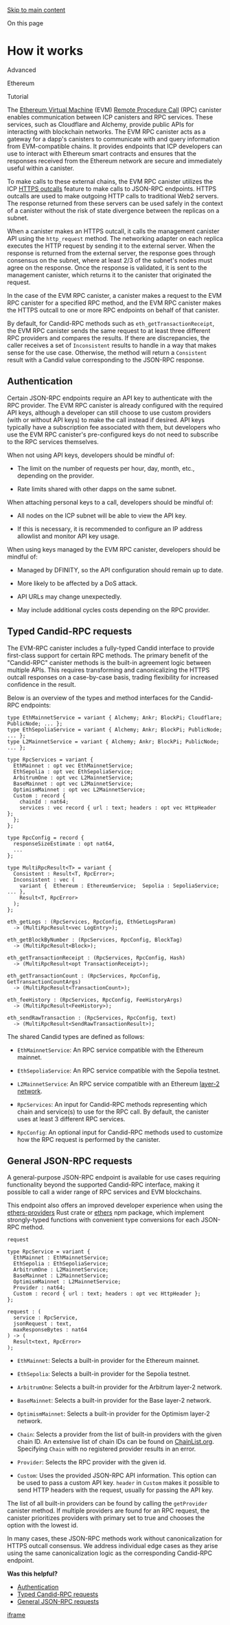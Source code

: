 [Skip to main content](https://internetcomputer.org/docs/building-apps/chain-fusion/ethereum/evm-rpc/how-it-works#__docusaurus_skipToContent_fallback)

On this page

# How it works

Advanced

Ethereum

Tutorial

The [Ethereum Virtual Machine](https://ethereum.org/en/developers/docs/evm/) (EVM) [Remote Procedure Call](https://ethereum.org/en/developers/docs/apis/json-rpc/) (RPC) canister enables communication between ICP canisters and RPC services. These services, such as Cloudflare and Alchemy, provide public APIs for interacting with blockchain networks. The EVM RPC canister acts as a gateway for a dapp's canisters to communicate with and query information from EVM-compatible chains. It provides endpoints that ICP developers can use to interact with Ethereum smart contracts and ensures that the responses received from the Ethereum network are secure and immediately useful within a canister.

To make calls to these external chains, the EVM RPC canister utilizes the ICP [HTTPS outcalls](https://internetcomputer.org/docs/references/https-outcalls-how-it-works) feature to make calls to JSON-RPC endpoints. HTTPS outcalls are used to make outgoing HTTP calls to traditional Web2 servers. The response returned from these servers can be used safely in the context of a canister without the risk of state divergence between the replicas on a subnet.

When a canister makes an HTTPS outcall, it calls the management canister API using the `http_request` method. The networking adapter on each replica executes the HTTP request by sending it to the external server. When the response is returned from the external server, the response goes through consensus on the subnet, where at least 2/3 of the subnet's nodes must agree on the response. Once the response is validated, it is sent to the management canister, which returns it to the canister that originated the request.

In the case of the EVM RPC canister, a canister makes a request to the EVM RPC canister for a specified RPC method, and the EVM RPC canister makes the HTTPS outcall to one or more RPC endpoints on behalf of that canister.

By default, for Candid-RPC methods such as `eth_getTransactionReceipt`, the EVM RPC canister sends the same request to at least three different RPC providers and compares the results. If there are discrepancies, the caller receives a set of `Inconsistent` results to handle in a way that makes sense for the use case. Otherwise, the method will return a `Consistent` result with a Candid value corresponding to the JSON-RPC response.

## Authentication [​](https://internetcomputer.org/docs/building-apps/chain-fusion/ethereum/evm-rpc/how-it-works\#authentication "Direct link to Authentication")

Certain JSON-RPC endpoints require an API key to authenticate with the RPC provider. The EVM RPC canister is already configured with the required API keys, although a developer can still choose to use custom providers (with or without API keys) to make the call instead if desired. API keys typically have a subscription fee associated with them, but developers who use the EVM RPC canister's pre-configured keys do not need to subscribe to the RPC services themselves.

When not using API keys, developers should be mindful of:

- The limit on the number of requests per hour, day, month, etc., depending on the provider.

- Rate limits shared with other dapps on the same subnet.


When attaching personal keys to a call, developers should be mindful of:

- All nodes on the ICP subnet will be able to view the API key.

- If this is necessary, it is recommended to configure an IP address allowlist and monitor API key usage.


When using keys managed by the EVM RPC canister, developers should be mindful of:

- Managed by DFINITY, so the API configuration should remain up to date.

- More likely to be affected by a DoS attack.

- API URLs may change unexpectedly.

- May include additional cycles costs depending on the RPC provider.


## Typed Candid-RPC requests [​](https://internetcomputer.org/docs/building-apps/chain-fusion/ethereum/evm-rpc/how-it-works\#typed-candid-rpc-requests "Direct link to Typed Candid-RPC requests")

The EVM-RPC canister includes a fully-typed Candid interface to provide first-class support for certain RPC methods. The primary benefit of the "Candid-RPC" canister methods is the built-in agreement logic between multiple APIs. This requires transforming and canonicalizing the HTTPS outcall responses on a case-by-case basis, trading flexibility for increased confidence in the result.

Below is an overview of the types and method interfaces for the Candid-RPC endpoints:

```codeBlockLines_e6Vv
type EthMainnetService = variant { Alchemy; Ankr; BlockPi; Cloudflare; PublicNode; ... };
type EthSepoliaService = variant { Alchemy; Ankr; BlockPi; PublicNode; ... };
type L2MainnetService = variant { Alchemy; Ankr; BlockPi; PublicNode; ... };

type RpcServices = variant {
  EthMainnet : opt vec EthMainnetService;
  EthSepolia : opt vec EthSepoliaService;
  ArbitrumOne : opt vec L2MainnetService;
  BaseMainnet : opt vec L2MainnetService;
  OptimismMainnet : opt vec L2MainnetService;
  Custom : record {
    chainId : nat64;
    services : vec record { url : text; headers : opt vec HttpHeader };
  };
};

type RpcConfig = record {
  responseSizeEstimate : opt nat64,
  ...
};

type MultiRpcResult<T> = variant {
  Consistent : Result<T, RpcError>;
  Inconsistent : vec (
    variant {  Ethereum : EthereumService;  Sepolia : SepoliaService; ... },
    Result<T, RpcError>
  );
};

eth_getLogs : (RpcServices, RpcConfig, EthGetLogsParam)
  -> (MultiRpcResult<vec LogEntry>);

eth_getBlockByNumber : (RpcServices, RpcConfig, BlockTag)
  -> (MultiRpcResult<Block>);

eth_getTransactionReceipt : (RpcServices, RpcConfig, Hash)
  -> (MultiRpcResult<opt TransactionReceipt>);

eth_getTransactionCount : (RpcServices, RpcConfig, GetTransactionCountArgs)
  -> (MultiRpcResult<TransactionCount>);

eth_feeHistory : (RpcServices, RpcConfig, FeeHistoryArgs)
  -> (MultiRpcResult<FeeHistory>);

eth_sendRawTransaction : (RpcServices, RpcConfig, text)
  -> (MultiRpcResult<SendRawTransactionResult>);

```

The shared Candid types are defined as follows:

- `EthMainnetService`: An RPC service compatible with the Ethereum mainnet.

- `EthSepoliaService`: An RPC service compatible with the Sepolia testnet.

- `L2MainnetService`: An RPC service compatible with an Ethereum [layer-2 network](https://www.investopedia.com/what-are-layer-1-and-layer-2-blockchain-scaling-solutions-7104877).

- `RpcServices`: An input for Candid-RPC methods representing which chain and service(s) to use for the RPC call. By default, the canister uses at least 3 different RPC services.

- `RpcConfig`: An optional input for Candid-RPC methods used to customize how the RPC request is performed by the canister.


## General JSON-RPC requests [​](https://internetcomputer.org/docs/building-apps/chain-fusion/ethereum/evm-rpc/how-it-works\#general-json-rpc-requests "Direct link to General JSON-RPC requests")

A general-purpose JSON-RPC endpoint is available for use cases requiring functionality beyond the supported Candid-RPC interface, making it possible to call a wider range of RPC services and EVM blockchains.

This endpoint also offers an improved developer experience when using the [ethers-providers](https://docs.rs/ethers-providers/latest/ethers_providers/) Rust crate or [ethers](https://www.npmjs.com/package/ethers) npm package, which implement strongly-typed functions with convenient type conversions for each JSON-RPC method.

`request`

```codeBlockLines_e6Vv
type RpcService = variant {
  EthMainnet : EthMainnetService;
  EthSepolia : EthSepoliaService;
  ArbitrumOne : L2MainnetService;
  BaseMainnet : L2MainnetService;
  OptimismMainnet : L2MainnetService;
  Provider : nat64;
  Custom : record { url : text; headers : opt vec HttpHeader };
};

request : (
  service : RpcService,
  jsonRequest : text,
  maxResponseBytes : nat64
) -> (
  Result<text, RpcError>
);

```

- `EthMainnet`: Selects a built-in provider for the Ethereum mainnet.

- `EthSepolia`: Selects a built-in provider for the Sepolia testnet.

- `ArbitrumOne`: Selects a built-in provider for the Arbitrum layer-2 network.

- `BaseMainnet`: Selects a built-in provider for the Base layer-2 network.

- `OptimismMainnet`: Selects a built-in provider for the Optimism layer-2 network.

- `Chain`: Selects a provider from the list of built-in providers with the given chain ID. An extensive list of chain IDs can be found on [ChainList.org](https://chainlist.org/). Specifying `Chain` with no registered provider results in an error.

- `Provider`: Selects the RPC provider with the given id.

- `Custom`: Uses the provided JSON-RPC API information. This option can be used to pass a custom API key. `header` in `Custom` makes it possible to send HTTP headers with the request, usually for passing the API key.


The list of all built-in providers can be found by calling the `getProvider` canister method. If multiple providers are found for an RPC request, the canister prioritizes providers with primary set to true and chooses the option with the lowest id.

In many cases, these JSON-RPC methods work without canonicalization for HTTPS outcall consensus. We address individual edge cases as they arise using the same canonicalization logic as the corresponding Candid-RPC endpoint.

**Was this helpful?**

- [Authentication](https://internetcomputer.org/docs/building-apps/chain-fusion/ethereum/evm-rpc/how-it-works#authentication)
- [Typed Candid-RPC requests](https://internetcomputer.org/docs/building-apps/chain-fusion/ethereum/evm-rpc/how-it-works#typed-candid-rpc-requests)
- [General JSON-RPC requests](https://internetcomputer.org/docs/building-apps/chain-fusion/ethereum/evm-rpc/how-it-works#general-json-rpc-requests)

[iframe](https://www.google.com/recaptcha/enterprise/anchor?ar=1&k=6Lck4YwlAAAAAEIE1hR--varWp0qu9F-8-emQn2v&co=aHR0cHM6Ly9pbnRlcm5ldGNvbXB1dGVyLm9yZzo0NDM.&hl=en&v=hbAq-YhJxOnlU-7cpgBoAJHb&size=invisible&cb=8rvs3fvnb7tf)